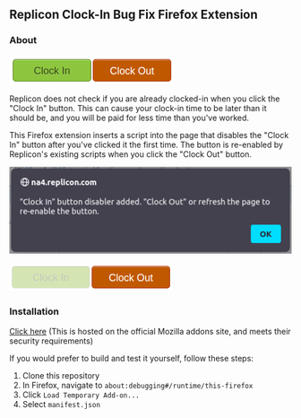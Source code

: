 ## Replicon Clock-In Bug Fix Firefox Extension

### About

![Buttons](/screens/buttons.png)

Replicon does not check if you are already clocked-in when you click the
"Clock In" button.  This can cause your clock-in time to be later than it
should be, and you will be paid for less time than you've worked.

This Firefox extension inserts a script into the page that disables the "Clock
In" button after you've clicked it the first time.  The button is re-enabled by
Replicon's existing scripts when you click the "Clock Out" button.

![Alert](/screens/alert.png)

![Button disabled](/screens/button_disabled.png)

### Installation

[Click here](https://addons.mozilla.org/firefox/downloads/file/3901628/replicon_fixer-1.1.3-fx.xpi)
(This is hosted on the official Mozilla addons site, and meets their security
requirements)

If you would prefer to build and test it yourself, follow these steps:
1. Clone this repository
2. In Firefox, navigate to `about:debugging#/runtime/this-firefox`
3. Click `Load Temporary Add-on...`
4. Select `manifest.json`